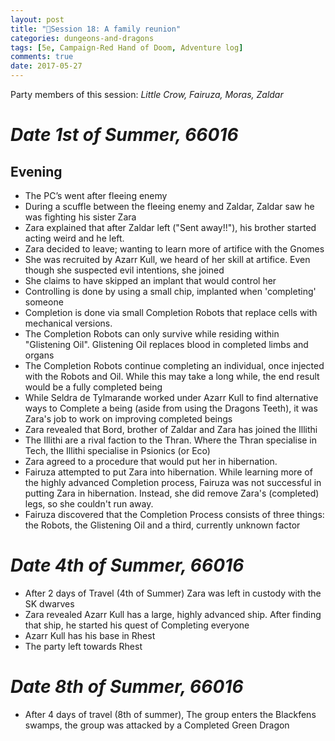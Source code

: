 ```yaml
---
layout: post
title: "🐲Session 18: A family reunion"
categories: dungeons-and-dragons
tags: [5e, Campaign-Red Hand of Doom, Adventure log]
comments: true
date: 2017-05-27
---
```


Party members of this session: _Little Crow, Fairuza, Moras, Zaldar_

# _**Date** 1st of Summer, 66016_

## Evening

- The PC’s went after fleeing enemy
- During a scuffle between the fleeing enemy and Zaldar, Zaldar saw he was fighting his sister Zara
- Zara explained that after Zaldar left ("Sent away!!"), his brother started acting weird and he left.
- Zara decided to leave; wanting to learn more of artifice with the Gnomes
- She was recruited by Azarr Kull, we heard of her skill at artifice. Even though she suspected evil intentions, she joined
- She claims to have skipped an implant that would control her
- Controlling is done by using a small chip, implanted when 'completing' someone
- Completion is done via small Completion Robots that replace cells with mechanical versions.
- The Completion Robots can only survive while residing within "Glistening Oil". Glistening Oil replaces blood in completed limbs and organs
- The Completion Robots continue completing an individual, once injected with the Robots and Oil. While this may take a long while, the end result would be a fully completed being
- While Seldra de Tylmarande worked under Azarr Kull to find alternative ways to Complete a being (aside from using the Dragons Teeth), it was Zara's job to work on improving completed beings
- Zara revealed that Bord, brother of Zaldar and Zara has joined the Illithi
- The Illithi are a rival faction to the Thran. Where the Thran specialise in Tech, the Illithi specialise in Psionics (or Eco)
- Zara agreed to a procedure that would put her in hibernation.
- Fairuza attempted to put Zara into hibernation. While learning more of the highly advanced Completion process, Fairuza was not successful in putting Zara in hibernation. Instead, she did remove Zara's (completed) legs, so she couldn't run away.
- Fairuza discovered that the Completion Process consists of three things: the Robots, the Glistening Oil and a third, currently unknown factor

# _**Date** 4th of Summer, 66016_

- After 2 days of Travel (4th of Summer) Zara was left in custody with the SK dwarves
- Zara revealed Azarr Kull has a large, highly advanced ship. After finding that ship, he started his quest of Completing everyone
- Azarr Kull has his base in Rhest
- The party left towards Rhest

# _**Date** 8th of Summer, 66016_

- After 4 days of travel (8th of summer), The group enters the Blackfens swamps, the group was attacked by a Completed Green Dragon
